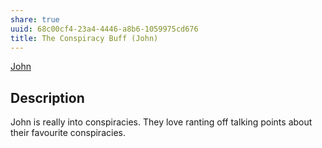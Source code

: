 ```yaml
---
share: true
uuid: 68c00cf4-23a4-4446-a8b6-1059975cd676
title: The Conspiracy Buff (John)
---
```

[John](/dentropydaemon-wiki/Projects/Quest(ion)%20Engine/Peronas/John.md)

## Description

John is really into conspiracies. They love ranting off talking points about their favourite conspiracies.